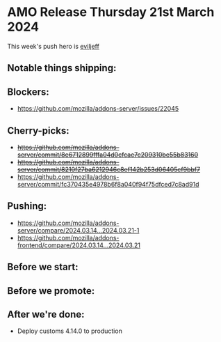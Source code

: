 # AMO Release Thursday 21st March 2024

This week's push hero is [eviljeff](https://github.com/eviljeff)

## Notable things shipping:

## Blockers:
- https://github.com/mozilla/addons-server/issues/22045

## Cherry-picks:
- ~~https://github.com/mozilla/addons-server/commit/8e6712899fffa04d0cfcae7c209310be55b83160~~
- ~~https://github.com/mozilla/addons-server/commit/8210f27ba6212946c8ef142b253d06405cf9bbf7~~
- https://github.com/mozilla/addons-server/commit/fc370435e4978b6f8a040f94f75dfced7c8ad91d

## Pushing:

- https://github.com/mozilla/addons-server/compare/2024.03.14...2024.03.21-1
- https://github.com/mozilla/addons-frontend/compare/2024.03.14...2024.03.21

## Before we start:

## Before we promote:

## After we're done:
- Deploy customs 4.14.0 to production 
